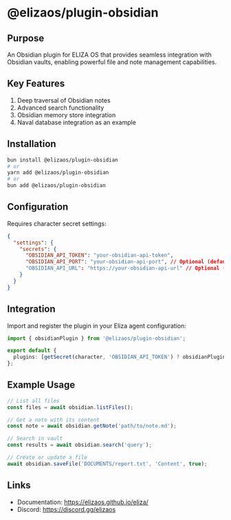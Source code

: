 # @elizaos/plugin-obsidian

## Purpose

An Obsidian plugin for ELIZA OS that provides seamless integration with Obsidian vaults, enabling powerful file and note management capabilities.

## Key Features

1. Deep traversal of Obsidian notes
2. Advanced search functionality
3. Obsidian memory store integration
4. Naval database integration as an example

## Installation

```bash
bun install @elizaos/plugin-obsidian
# or
yarn add @elizaos/plugin-obsidian
# or
bun add @elizaos/plugin-obsidian
```

## Configuration

Requires character secret settings:

```json
{
  "settings": {
    "secrets": {
      "OBSIDIAN_API_TOKEN": "your-obsidian-api-token",
      "OBSIDIAN_API_PORT": "your-obsidian-api-port", // Optional (default: 27123)
      "OBSIDIAN_API_URL": "https://your-obsidian-api-url" // Optional (default: "http://127.0.0.1:27123")
    }
  }
}
```

## Integration

Import and register the plugin in your Eliza agent configuration:

```typescript
import { obsidianPlugin } from '@elizaos/plugin-obsidian';

export default {
  plugins: [getSecret(character, 'OBSIDIAN_API_TOKEN') ? obsidianPlugin : null],
};
```

## Example Usage

```typescript
// List all files
const files = await obsidian.listFiles();

// Get a note with its content
const note = await obsidian.getNote('path/to/note.md');

// Search in vault
const results = await obsidian.search('query');

// Create or update a file
await obsidian.saveFile('DOCUMENTS/report.txt', 'Content', true);
```

## Links

- Documentation: https://elizaos.github.io/eliza/
- Discord: https://discord.gg/elizaos
